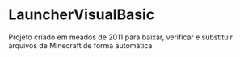 # LauncherVisualBasic
Projeto criado em meados de 2011 para baixar, verificar e substituir arquivos de Minecraft de forma automática
